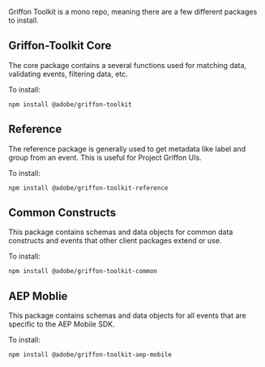 Griffon Toolkit is a mono repo, meaning there are a few different packages to install.

## Griffon-Toolkit Core
The core package contains a several functions used for matching data, validating events, filtering data, etc.

To install:
```
npm install @adobe/griffon-toolkit
```

## Reference
The reference package is generally used to get metadata like label and group from an event. This is useful for Project Griffon UIs.

To install:
```
npm install @adobe/griffon-toolkit-reference
```

## Common Constructs
This package contains schemas and data objects for common data constructs and events that other client packages extend or use.

To install:
```
npm install @adobe/griffon-toolkit-common
```

## AEP Moblie
This package contains schemas and data objects for all events that are specific to the AEP Mobile SDK.

To install:
```
npm install @adobe/griffon-toolkit-aep-mobile
```

